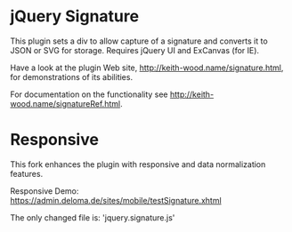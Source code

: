 jQuery Signature
================

This plugin sets a div to allow capture of a signature and converts it to JSON or SVG for storage. Requires jQuery UI and ExCanvas (for IE).

Have a look at the plugin Web site, http://keith-wood.name/signature.html, for demonstrations of its abilities.

For documentation on the functionality see http://keith-wood.name/signatureRef.html.

Responsive
================

This fork enhances the plugin with responsive and data normalization features. 

Responsive Demo: https://admin.deloma.de/sites/mobile/testSignature.xhtml

The only changed file is: 'jquery.signature.js' 
